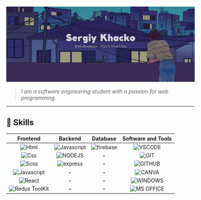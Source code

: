 ![Header](https://github.com/Zukicode/Zukicode/blob/main/assets/header.png)

> _I am a software engineering student with a passion for web programming._

---

## 🔑 Skills

|                                                       Frontend                                                       |                                                                                                                                                       Backend                                                                                                                                                       |                                                  Database                                                   |                                                                                                                                                           Software and Tools                                                                                                                                                           |
| :------------------------------------------------------------------------------------------------------------------------------------------: | :-----------------------------------------------------------------------------------------------------------------------------------------------------------------------------------------------------------------------------------------------------------------------------------------------------------------: | :---------------------------------------------------------------------------------------------------------: | :------------------------------------------------------------------------------------------------------------------------------------------------------------------------------------------------------------------------------------------------------------------------------------------------------------------------------------: |
|          ![Html](https://img.shields.io/badge/HTML5-E34F26?style=for-the-badge&logo=html5&logoColor=white)           |                                                                                                  ![Javascript](https://img.shields.io/badge/JavaScript-F7DF1E?style=for-the-badge&logo=javascript&logoColor=black)                                                                                                  | ![firebase](https://img.shields.io/badge/firebase-FFC927?style=for-the-badge&logo=firebase&logoColor=black) |                                                                                                         ![VSCODE](https://img.shields.io/badge/VSCODE-0078D4?style=for-the-badge&logo=visual%20studio%20code&logoColor=white)                                                                                                          |
|            ![Css](https://img.shields.io/badge/CSS3-1572B6?style=for-the-badge&logo=css3&logoColor=white)            | ![NODEJS](https://camo.githubusercontent.com/5c0b37915319a2121724bb76872dedf0f6dcf35e309fc1db3aa445994c6d3140/68747470733a2f2f696d672e736869656c64732e696f2f62616467652f6e6f64652e6a732d3333393933332e7376673f7374796c653d666f722d7468652d6261646765266c6f676f3d6e6f6465646f746a73266c6f676f436f6c6f723d7768697465) |                                                    **-**                                                    |                                                                                                                      ![GIT](https://img.shields.io/badge/GIT-F05032?style=for-the-badge&logo=git&logoColor=white)                                                                                                                      |
|           ![Scss](https://img.shields.io/badge/SCSS-CF649A?style=for-the-badge&logo=sass&logoColor=white)            |  ![express](https://camo.githubusercontent.com/50c06e7014de63afc69241ae25d508f4170a3ca5b19b7fa78522cae3264ebca3/68747470733a2f2f696d672e736869656c64732e696f2f62616467652f657870726573732d3030303030302e7376673f7374796c653d666f722d7468652d6261646765266c6f676f3d65787072657373266c6f676f436f6c6f723d7768697465)   |                                                    **-**                                                    |                                                                                                                 ![GITHUB](https://img.shields.io/badge/GITHUB-181717?style=for-the-badge&logo=github&logoColor=white)                                                                                                                  |
|  ![Javascript](https://img.shields.io/badge/JavaScript-F7DF1E?style=for-the-badge&logo=javascript&logoColor=black)   |                                                                                                                                                        **-**                                                                                                                                                        |                                                    **-**                                                    |                                                                                                                   ![CANVA](https://img.shields.io/badge/CANVA-981EE4?style=for-the-badge&logo=CANVA&logoColor=white)                                                                                                                   |
|         ![React](https://img.shields.io/badge/React-20232A?style=for-the-badge&logo=react&logoColor=61DAFB)          |                                                                                                                                                        **-**                                                                                                                                                        |                                                    **-**                                                    |                                                                                                                ![WINDOWS](https://img.shields.io/badge/WINDOWS-5272FF?style=for-the-badge&logo=windows&logoColor=white)                                                                                                                |
| ![Redux ToolKit](https://img.shields.io/badge/Redux%20Toolkit-593D88?style=for-the-badge&logo=redux&logoColor=white) |                                                                                                                                                        **-**                                                                                                                                                        |                                                    **-**                                                    | ![MS OFFICE](https://camo.githubusercontent.com/6c4d7f2623f98491a516520ff41173a0c48263b5eb730cf5a4bb4d1d7b2b15d8/68747470733a2f2f696d672e736869656c64732e696f2f62616467652f2d4d532532304f66666963652d4438334230313f7374796c653d666f722d7468652d6261646765266c6f676f3d6d6963726f736f66742d6f6666696365266c6f676f436f6c6f723d7768697465) |
